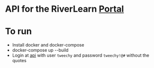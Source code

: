 # API for the RiverLearn [Portal](http://www.riverlearn.com)

# To run
   * Install docker and docker-compose
   * docker-compose up --build
   * Login at [api](http://0.0.0.0:8000/browsable/login) with user `tweechy` and password `tweechy!@#` without the quotes




